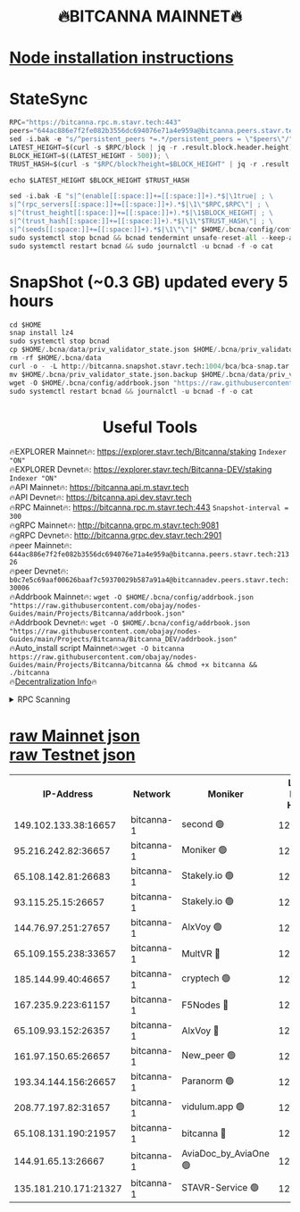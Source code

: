<h1 align="center"> 🔥BITCANNA MAINNET🔥</h1>


[Node installation instructions](https://github.com/obajay/nodes-Guides/tree/main/Projects/Bitcanna)
=

# StateSync
```python
RPC="https://bitcanna.rpc.m.stavr.tech:443"
peers="644ac886e7f2fe082b3556dc694076e71a4e959a@bitcanna.peers.stavr.tech:21326"
sed -i.bak -e "s/^persistent_peers *=.*/persistent_peers = \"$peers\"/" $HOME/.bcna/config/config.toml
LATEST_HEIGHT=$(curl -s $RPC/block | jq -r .result.block.header.height); \
BLOCK_HEIGHT=$((LATEST_HEIGHT - 500)); \
TRUST_HASH=$(curl -s "$RPC/block?height=$BLOCK_HEIGHT" | jq -r .result.block_id.hash)

echo $LATEST_HEIGHT $BLOCK_HEIGHT $TRUST_HASH

sed -i.bak -E "s|^(enable[[:space:]]+=[[:space:]]+).*$|\1true| ; \
s|^(rpc_servers[[:space:]]+=[[:space:]]+).*$|\1\"$RPC,$RPC\"| ; \
s|^(trust_height[[:space:]]+=[[:space:]]+).*$|\1$BLOCK_HEIGHT| ; \
s|^(trust_hash[[:space:]]+=[[:space:]]+).*$|\1\"$TRUST_HASH\"| ; \
s|^(seeds[[:space:]]+=[[:space:]]+).*$|\1\"\"|" $HOME/.bcna/config/config.toml
sudo systemctl stop bcnad && bcnad tendermint unsafe-reset-all --keep-addr-book
sudo systemctl restart bcnad && sudo journalctl -u bcnad -f -o cat
```
# SnapShot (~0.3 GB) updated every 5 hours
```python
cd $HOME
snap install lz4
sudo systemctl stop bcnad
cp $HOME/.bcna/data/priv_validator_state.json $HOME/.bcna/priv_validator_state.json.backup
rm -rf $HOME/.bcna/data
curl -o - -L http://bitcanna.snapshot.stavr.tech:1004/bca/bca-snap.tar.lz4 | lz4 -c -d - | tar -x -C $HOME/.bcna --strip-components 2
mv $HOME/.bcna/priv_validator_state.json.backup $HOME/.bcna/data/priv_validator_state.json
wget -O $HOME/.bcna/config/addrbook.json "https://raw.githubusercontent.com/obajay/nodes-Guides/main/Projects/Bitcanna/addrbook.json"
sudo systemctl restart bcnad && journalctl -u bcnad -f -o cat
```

 <h1 align="center"> Useful Tools</h1>

🔥EXPLORER Mainnet🔥:    https://explorer.stavr.tech/Bitcanna/staking          `Indexer "ON"` \
🔥EXPLORER Devnet🔥:     https://explorer.stavr.tech/Bitcanna-DEV/staking     `Indexer "ON"` \
🔥API Mainnet🔥:         https://bitcanna.api.m.stavr.tech \
🔥API Devnet🔥:          https://bitcanna.api.dev.stavr.tech \
🔥RPC Mainnet🔥:         https://bitcanna.rpc.m.stavr.tech:443         `Snapshot-interval = 300` \
🔥gRPC Mainnet🔥:        http://bitcanna.grpc.m.stavr.tech:9081 \
🔥gRPC Devnet🔥:         http://bitcanna.grpc.dev.stavr.tech:2901 \
🔥peer Mainnet🔥:        `644ac886e7f2fe082b3556dc694076e71a4e959a@bitcanna.peers.stavr.tech:21326` \
🔥peer Devnet🔥:         `b0c7e5c69aaf00626baaf7c59370029b587a91a4@bitcannadev.peers.stavr.tech:30006` \
🔥Addrbook Mainnet🔥:    ```wget -O $HOME/.bcna/config/addrbook.json "https://raw.githubusercontent.com/obajay/nodes-Guides/main/Projects/Bitcanna/addrbook.json"``` \
🔥Addrbook Devnet🔥:    ```wget -O $HOME/.bcna/config/addrbook.json "https://raw.githubusercontent.com/obajay/nodes-Guides/main/Projects/Bitcanna/Bitcanna_DEV/addrbook.json"``` \
🔥Auto_install script Mainnet🔥:```wget -O bitcanna https://raw.githubusercontent.com/obajay/nodes-Guides/main/Projects/Bitcanna/bitcanna && chmod +x bitcanna && ./bitcanna``` \
🔥[Decentralization Info](https://github.com/obajay/StateSync-snapshots/tree/main/Projects/Bitcanna/Decentralization)🔥


<details>
<summary>RPC Scanning</summary>

<h2 align="center"> We scan nodes in real time every 4 hours. And we provide the final result of RPC endpoints.
We cannot influence the operation of these nodes in any way. </h2>


```python
If Voting Power is higher than 0 --> then the Node is a validator of the network and may be subject to attack and be a potential threat to the chain.
```
```python
We marked such validators with a red symbol
```

</details>

[raw Mainnet json](https://rpc-check.bcam.stavr.tech/bcam/rpc-bcam-result.json) \
[raw Testnet json](https://github.com/obajay/StateSync-snapshots/tree/main/Projects/Bitcanna/Rpc-Check-Testnet)
=



<table><tr><th>IP-Address</th><th>Network</th><th>Moniker</th><th>Latest Block Height</th><th>Earliest Block Height</th><th>Catching Up</th><th>Tx Index</th><th>Voting Power</th><th>Scan Time</th></tr><tr><td>149.102.133.38:16657</td><td>bitcanna-1</td><td>second 🟢</td><td>12538773</td><td>1</td><td>False</td><td>on</td><td>0</td><td>2024-02-11T16:59:22.430531911UTC</td></tr><tr><td>95.216.242.82:36657</td><td>bitcanna-1</td><td>Moniker 🟢</td><td>12538763</td><td>5776907</td><td>False</td><td>on</td><td>0</td><td>2024-02-11T16:58:21.232239752UTC</td></tr><tr><td>65.108.142.81:26683</td><td>bitcanna-1</td><td>Stakely.io 🟢</td><td>12538767</td><td>6152001</td><td>False</td><td>on</td><td>0</td><td>2024-02-11T16:58:45.464552034UTC</td></tr><tr><td>93.115.25.15:26657</td><td>bitcanna-1</td><td>Stakely.io 🟢</td><td>12538765</td><td>6520001</td><td>False</td><td>on</td><td>0</td><td>2024-02-11T16:58:38.915876965UTC</td></tr><tr><td>144.76.97.251:27657</td><td>bitcanna-1</td><td>AlxVoy 🟢</td><td>12538771</td><td>8805201</td><td>False</td><td>on</td><td>0</td><td>2024-02-11T16:59:11.815815064UTC</td></tr><tr><td>65.109.155.238:33657</td><td>bitcanna-1</td><td>MultVR 🔴</td><td>12538768</td><td>9933415</td><td>False</td><td>on</td><td>352691</td><td>2024-02-11T16:58:53.322039241UTC</td></tr><tr><td>185.144.99.40:46657</td><td>bitcanna-1</td><td>cryptech 🟢</td><td>12538762</td><td>11528001</td><td>False</td><td>on</td><td>0</td><td>2024-02-11T16:58:16.731803697UTC</td></tr><tr><td>167.235.9.223:61157</td><td>bitcanna-1</td><td>F5Nodes 🔴</td><td>12538768</td><td>12084001</td><td>False</td><td>on</td><td>570</td><td>2024-02-11T16:58:55.670548667UTC</td></tr><tr><td>65.109.93.152:26357</td><td>bitcanna-1</td><td>AlxVoy 🔴</td><td>12538773</td><td>12109301</td><td>False</td><td>on</td><td>1391776</td><td>2024-02-11T16:59:22.992467708UTC</td></tr><tr><td>161.97.150.65:26657</td><td>bitcanna-1</td><td>New_peer 🟢</td><td>12538767</td><td>12254001</td><td>False</td><td>on</td><td>0</td><td>2024-02-11T16:58:45.848288867UTC</td></tr><tr><td>193.34.144.156:26657</td><td>bitcanna-1</td><td>Paranorm 🟢</td><td>12538769</td><td>12271301</td><td>False</td><td>on</td><td>0</td><td>2024-02-11T16:59:02.577728114UTC</td></tr><tr><td>208.77.197.82:31657</td><td>bitcanna-1</td><td>vidulum.app 🟢</td><td>12538767</td><td>12386934</td><td>False</td><td>on</td><td>0</td><td>2024-02-11T16:58:48.761312762UTC</td></tr><tr><td>65.108.131.190:21957</td><td>bitcanna-1</td><td>bitcanna 🔴</td><td>12538769</td><td>12438769</td><td>False</td><td>on</td><td>409619</td><td>2024-02-11T16:59:02.193333026UTC</td></tr><tr><td>144.91.65.13:26667</td><td>bitcanna-1</td><td>AviaDoc_by_AviaOne 🟢</td><td>12538771</td><td>12527701</td><td>False</td><td>on</td><td>0</td><td>2024-02-11T16:59:09.069302181UTC</td></tr><tr><td>135.181.210.171:21327</td><td>bitcanna-1</td><td>STAVR-Service 🟢</td><td>12538771</td><td>12537701</td><td>False</td><td>on</td><td>0</td><td>2024-02-11T16:59:11.499397907UTC</td></tr></table>
